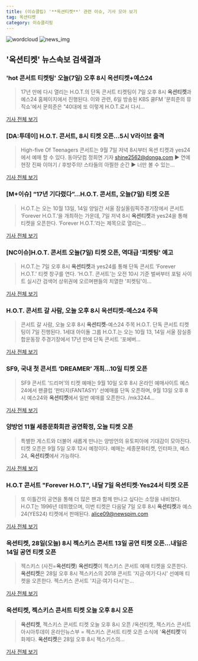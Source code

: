 ```yaml
---
title: (이슈클립) '**옥션티켓**' 관련 이슈, 기사 모아 보기
tag: 옥션티켓
category: 이슈클리핑
---
```

![wordcloud](https://s3.ap-northeast-2.amazonaws.com/lyrics101-wordcloud/2018-09-07-1536286142.png)
![news_img](https://user-images.githubusercontent.com/42597476/44507050-1206f400-a6e4-11e8-8d98-7ffbfebb353f.png)
## **'**옥션티켓**'** 뉴스속보 검색결과
### 'hot 콘서트 티켓팅' 오늘(7일) 오후 8시 **옥션티켓**+예스24

>17년 만에 다시 열리는 H.O.T.의 단독 콘서트 티켓팅이 7일 오후 8시 **옥션티켓**과 예스24 홈페이지에서 진행된다. 이와 관련, 6일 방송된 KBS 쿨FM '문희준의 뮤직쇼'에서 문희준은 "40대에 또 이렇게 H.O.T.로서 다시...

<a href="http://news20.busan.com/controller/newsController.jsp?newsId=20180907000031" target="_blank">기사 전체 보기</a>

### [DA:투데이] H.O.T. 콘서트, 8시 티켓 오픈…5시 V라이브 출격

>High-five Of Teenagers 콘서트는 9월 7일 저녁 8시부터 옥션 티켓과 yes24에서 예매 할 수 있다. 동아닷컴 정희연 기자 shine2562@donga.com ▶ 연예현장 진짜 이야기 / 후방주의! 스타들의 아찔한 순간 ▶ 너만 볼 수 있는...

<a href="http://sports.donga.com/3/all/20180907/91880124/1" target="_blank">기사 전체 보기</a>

### [M+이슈] “17년 기다렸다”…H.O.T. 콘서트, 오늘(7일) 티켓 오픈

>H.O.T.는 오는 10월 13일, 14일 양일간 서울 잠실올림픽주경기장에서 콘서트 ‘Forever H.O.T.’을 개최하는 가운데, 7일 저녁 8시 **옥션티켓**과 yes24을 통해 티켓을 오픈한다. ‘Forever H.O.T.’라는 제목으로 열리는...

<a href="http://star.mbn.co.kr/view.php?year=2018&no=563919&refer=portal" target="_blank">기사 전체 보기</a>

### [NC이슈]H.O.T. 콘서트 오늘(7일) 티켓 오픈, 역대급 '피켓팅' 예고

>H.O.T.는 7일 오후 8시 **옥션티켓**과 yes24를 통해 단독 콘서트 'Forever H.O.T.' 티켓 창구를 연다. 'H.O.T. 콘서트'는 오전 10시 기준 벌써부터 포털 사이트 실시간 검색어 상위권에 오르며팬들의 치열한 '피켓팅'이...

<a href="http://www.newsculture.tv/sub_read.html?uid=141097&section=sc155" target="_blank">기사 전체 보기</a>

### H.O.T. 콘서트 갈 사람, 오늘 오후 8시 **옥션티켓**-예스24 주목

>콘서트 갈 사람, 오늘 오후 8시 **옥션티켓**-예스24 주목 H.O.T. 단독 콘서트 티켓팅이 7일 진행된다. 1세대 아이돌 그룹 H.O.T.는 오는 10월 13, 14일 서울 잠실종합운동장 주경기장에서 17년 만에 단독 콘서트 '포에버...

<a href="http://www.viva100.com/main/view.php?key=20180907001040255" target="_blank">기사 전체 보기</a>

### SF9, 국내 첫 콘서트 ‘DREAMER’ 개최...10일 티켓 오픈

>SF9 콘서트 ‘드리머’의 티켓 예매는 9월 10일 오후 8시 온라인 예매사이트 예스24에서 팬클럽 ‘판타지(FANTASY)’ 선예매를 단독 오픈하며, 9월 13일 오후 8시 예스24와 **옥션티켓**에서 일반 예매를 오픈한다. /mk3244...

<a href="http://www.osen.co.kr/article/G1110982604" target="_blank">기사 전체 보기</a>

### 양방언 11월 세종문화회관 공연확정, 오늘 티켓 오픈

>특별한 게스트와 더불어 새롭게 만나는 양방언의 유토피아에 기대감이 모아진다.  티켓 오픈은 9월 5일 오후 12시 예정이다. 예매는 세종문화티켓, 인터파크, 예스24, **옥션티켓**에서 가능하다.

<a href="http://www.m-i.kr/news/articleView.html?idxno=449964" target="_blank">기사 전체 보기</a>

### H.O.T 콘서트 "Forever H.O.T", 내달 7일 **옥션티켓**·Yes24서 티켓 오픈

>또 이틀간의 공연을 통해 더 많은 팬과 함께 만나고 싶다는 소망을 내비쳤다. H.O.T는 1996년 데뷔했으며, 이번 티켓은 다음달 7일 오후 8시 **옥션티켓**과 예스24(YES24) 티켓에서 판매된다. alice09@newspim.com

<a href="http://www.newspim.com/news/view/20180831000249" target="_blank">기사 전체 보기</a>

### **옥션티켓**, 28일(오늘) 8시 젝스키스 콘서트 13일 공연 티켓 오픈...내일은 14일 공연 티켓 오픈

>젝스키스 (사진=**옥션티켓**) **옥션티켓**이 젝스키스 콘서트 예매 티켓을 오픈한다. **옥션티켓**은 28일 오후 8시 젝스키스의 2018 콘서트 '지금·여기·다시' 선예매 티켓을 오픈한다. 젝스키스 콘서트 '지금·여기·다시'는...

<a href="http://news.hankyung.com/article/201808287024I" target="_blank">기사 전체 보기</a>

### **옥션티켓**, 젝스키스 콘서트 티켓 오늘 오후 8시 오픈

>**옥션티켓**, 젝스키스 콘서트 티켓 오늘 오후 8시 오픈 /옥션티켓, 젝스키스 콘서트아시아투데이 온라인뉴스부 = 젝스키스 콘서트 티켓 오픈 소식에 '**옥션티켓**'이 화제다. **옥션티켓**은 28일 오후 8시 젝스키스의...

<a href="http://www.asiatoday.co.kr/view.php?key=20180828001951363" target="_blank">기사 전체 보기</a>


